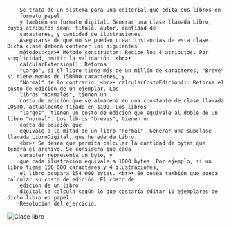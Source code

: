         Se trata de un sistema para una editorial que edita sus libros en
        formato papel
        y también en formato digital. Generar una clase llamada Libro, cuyos atributos sean: título, autor, cantidad de
        caracteres, y cantidad de ilustraciones.
        Asegurarse de que no se puedan crear instancias de esta clase. Dicha clase deberá contener los siguientes
        métodos:<br>• Método constructor: Recibe los 4 atributos. Por simplicidad, omitir la validación. <br>•
        calcularExtension(): Retorna
        "Largo", si el libro tiene más de un millón de caracteres, "Breve" si tiene menos de 150000 caracteres, y
        "Normal" de lo contrario. <br>• calcularCostoEdicion(): Retorna el costo de edición de un ejemplar. Los
        libros "normales", tienen un
        costo de edición que se almacena en una constante de clase llamada COSTO, actualmente fijado en $100. Los libros
        "largos", tienen un costo de edición que equivale al doble de un libro "normal". Los libros "breves", tienen un
        costo de edición que
        equivale a la mitad de un libro "normal". Generar una subclase llamada LibroDigital, que herede de Libro.
        <br>• Se desea que permita calcular la cantidad de bytes que tendrá el archivo. Se considera que cada
        caracter representa un byte, y
        que cada ilustración equivale a 1000 bytes. Por ejemplo, si un libro tiene 150 000 caracteres y 4 ilustraciones,
        el libro ocupará 154 000 bytes. <br>• Se desea también que pueda calcular su costo de edición. El costo de
        edición de un libro
        digital se calcula según lo que costaría editar 10 ejemplares de dicho libro en papel.
        Resolución del ejercicio.
        
      

![Clase libro](https://user-images.githubusercontent.com/85589346/216468914-cb16564e-0144-4a37-82d2-c6a2c30ac851.jpeg)

